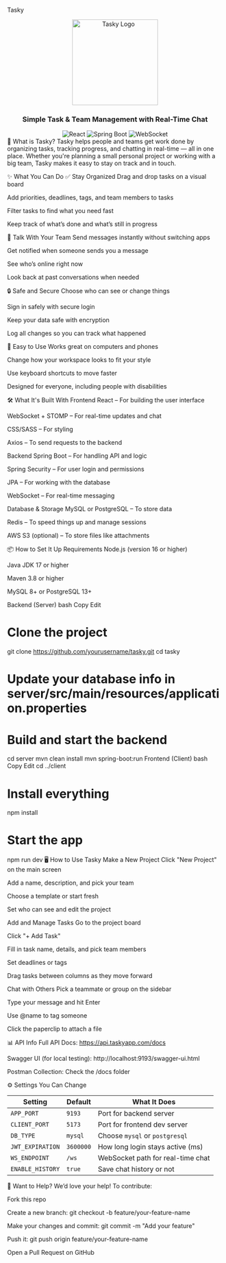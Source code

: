 Tasky
<div align="center"> <img src="https://raw.githubusercontent.com/yourusername/tasky/main/client/public/tasky-logo.png" alt="Tasky Logo" width="200" /> <h3>Simple Task & Team Management with Real-Time Chat</h3> <img alt="React" src="https://img.shields.io/badge/React-18.x-61DAFB?logo=react" /> <img alt="Spring Boot" src="https://img.shields.io/badge/Spring_Boot-3.x-6DB33F?logo=spring-boot" /> <img alt="WebSocket" src="https://img.shields.io/badge/WebSocket-Enabled-4caf50" /> </div>
📖 What is Tasky?
Tasky helps people and teams get work done by organizing tasks, tracking progress, and chatting in real-time — all in one place. Whether you're planning a small personal project or working with a big team, Tasky makes it easy to stay on track and in touch.

✨ What You Can Do
✅ Stay Organized
Drag and drop tasks on a visual board

Add priorities, deadlines, tags, and team members to tasks

Filter tasks to find what you need fast

Keep track of what’s done and what’s still in progress

💬 Talk With Your Team
Send messages instantly without switching apps

Get notified when someone sends you a message

See who’s online right now

Look back at past conversations when needed

🔒 Safe and Secure
Choose who can see or change things

Sign in safely with secure login

Keep your data safe with encryption

Log all changes so you can track what happened

🎨 Easy to Use
Works great on computers and phones

Change how your workspace looks to fit your style

Use keyboard shortcuts to move faster

Designed for everyone, including people with disabilities

🛠️ What It's Built With
Frontend
React – For building the user interface

WebSocket + STOMP – For real-time updates and chat

CSS/SASS – For styling

Axios – To send requests to the backend

Backend
Spring Boot – For handling API and logic

Spring Security – For user login and permissions

JPA – For working with the database

WebSocket – For real-time messaging

Database & Storage
MySQL or PostgreSQL – To store data

Redis – To speed things up and manage sessions

AWS S3 (optional) – To store files like attachments

📦 How to Set It Up
Requirements
Node.js (version 16 or higher)

Java JDK 17 or higher

Maven 3.8 or higher

MySQL 8+ or PostgreSQL 13+

Backend (Server)
bash
Copy
Edit
# Clone the project
git clone https://github.com/yourusername/tasky.git
cd tasky

# Update your database info in server/src/main/resources/application.properties

# Build and start the backend
cd server
mvn clean install
mvn spring-boot:run
Frontend (Client)
bash
Copy
Edit
cd ../client

# Install everything
npm install

# Start the app
npm run dev
🖥️ How to Use Tasky
Make a New Project
Click "New Project" on the main screen

Add a name, description, and pick your team

Choose a template or start fresh

Set who can see and edit the project

Add and Manage Tasks
Go to the project board

Click "+ Add Task"

Fill in task name, details, and pick team members

Set deadlines or tags

Drag tasks between columns as they move forward

Chat with Others
Pick a teammate or group on the sidebar

Type your message and hit Enter

Use @name to tag someone

Click the paperclip to attach a file

📊 API Info
Full API Docs: https://api.taskyapp.com/docs

Swagger UI (for local testing): http://localhost:9193/swagger-ui.html

Postman Collection: Check the /docs folder

⚙️ Settings You Can Change

| Setting           | Default   | What It Does                          |
|-------------------|-----------|----------------------------------------|
| `APP_PORT`        | `9193`    | Port for backend server               |
| `CLIENT_PORT`     | `5173`    | Port for frontend dev server          |
| `DB_TYPE`         | `mysql`   | Choose `mysql` or `postgresql`        |
| `JWT_EXPIRATION`  | `3600000` | How long login stays active (ms)      |
| `WS_ENDPOINT`     | `/ws`     | WebSocket path for real-time chat     |
| `ENABLE_HISTORY`  | `true`    | Save chat history or not              |
🤝 Want to Help?
We’d love your help! To contribute:

Fork this repo

Create a new branch: git checkout -b feature/your-feature-name

Make your changes and commit: git commit -m "Add your feature"

Push it: git push origin feature/your-feature-name

Open a Pull Request on GitHub
